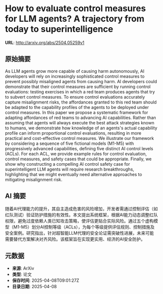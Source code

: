 # How to evaluate control measures for LLM agents? A trajectory from today to superintelligence

**URL**: http://arxiv.org/abs/2504.05259v1

## 原始摘要

As LLM agents grow more capable of causing harm autonomously, AI developers
will rely on increasingly sophisticated control measures to prevent possibly
misaligned agents from causing harm. AI developers could demonstrate that their
control measures are sufficient by running control evaluations: testing
exercises in which a red team produces agents that try to subvert control
measures. To ensure control evaluations accurately capture misalignment risks,
the affordances granted to this red team should be adapted to the capability
profiles of the agents to be deployed under control measures.
  In this paper we propose a systematic framework for adapting affordances of
red teams to advancing AI capabilities. Rather than assuming that agents will
always execute the best attack strategies known to humans, we demonstrate how
knowledge of an agents's actual capability profile can inform proportional
control evaluations, resulting in more practical and cost-effective control
measures. We illustrate our framework by considering a sequence of five
fictional models (M1-M5) with progressively advanced capabilities, defining
five distinct AI control levels (ACLs). For each ACL, we provide example rules
for control evaluation, control measures, and safety cases that could be
appropriate. Finally, we show why constructing a compelling AI control safety
case for superintelligent LLM agents will require research breakthroughs,
highlighting that we might eventually need alternative approaches to mitigating
misalignment risk.


## AI 摘要

随着AI代理能力的提升，其自主造成危害的风险增加，开发者需通过控制评估（如红队测试）验证防护措施的有效性。本文提出系统框架，根据AI能力动态调整红队权限，避免过度依赖人类已知攻击策略，使评估更贴合实际风险。通过五个虚构模型（M1-M5）划分AI控制等级（ACLs），为每个等级提供评估规则、控制措施及安全案例。研究指出，针对超智能LLM代理的安全论证需突破性进展，未来可能需要替代方案解决对齐风险。该框架旨在实现更实用、经济的AI安全防护。

## 元数据

- **来源**: ArXiv
- **类型**: 论文
- **保存时间**: 2025-04-08T09:01:27Z
- **目录日期**: 2025-04-08
